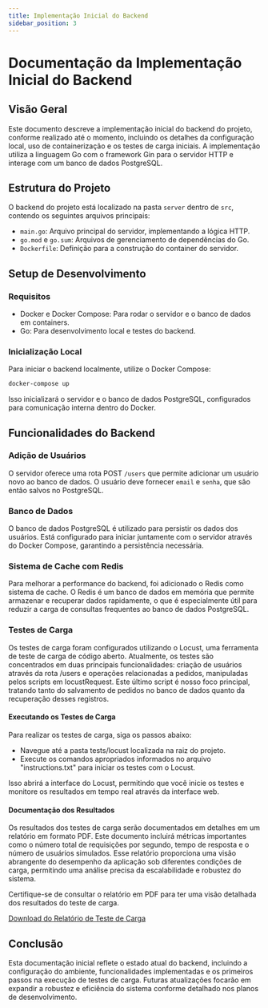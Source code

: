 ```yaml
---
title: Implementação Inicial do Backend
sidebar_position: 3
---
```


# Documentação da Implementação Inicial do Backend

## Visão Geral 

Este documento descreve a implementação inicial do backend do projeto, conforme realizado até o momento, incluindo os detalhes da configuração local, uso de containerização e os testes de carga iniciais. A implementação utiliza a linguagem Go com o framework Gin para o servidor HTTP e interage com um banco de dados PostgreSQL.

## Estrutura do Projeto

O backend do projeto está localizado na pasta `server` dentro de `src`, contendo os seguintes arquivos principais:

- `main.go`: Arquivo principal do servidor, implementando a lógica HTTP.
- `go.mod` e `go.sum`: Arquivos de gerenciamento de dependências do Go.
- `Dockerfile`: Definição para a construção do container do servidor.

## Setup de Desenvolvimento

### Requisitos

- Docker e Docker Compose: Para rodar o servidor e o banco de dados em containers.
- Go: Para desenvolvimento local e testes do backend.

### Inicialização Local

Para iniciar o backend localmente, utilize o Docker Compose:

```bash 
docker-compose up
```

Isso inicializará o servidor e o banco de dados PostgreSQL, configurados para comunicação interna dentro do Docker.

## Funcionalidades do Backend

### Adição de Usuários

O servidor oferece uma rota POST `/users` que permite adicionar um usuário novo ao banco de dados. O usuário deve fornecer `email` e `senha`, que são então salvos no PostgreSQL.

### Banco de Dados

O banco de dados PostgreSQL é utilizado para persistir os dados dos usuários. Está configurado para iniciar juntamente com o servidor através do Docker Compose, garantindo a persistência necessária.

### Sistema de Cache com Redis

Para melhorar a performance do backend, foi adicionado o Redis como sistema de cache. O Redis é um banco de dados em memória que permite armazenar e recuperar dados rapidamente, o que é especialmente útil para reduzir a carga de consultas frequentes ao banco de dados PostgreSQL.

### Testes de Carga

Os testes de carga foram configurados utilizando o Locust, uma ferramenta de teste de carga de código aberto. Atualmente, os testes são concentrados em duas principais funcionalidades: criação de usuários através da rota /users e operações relacionadas a pedidos, manipuladas pelos scripts em locustRequest. Este último script é nosso foco principal, tratando tanto do salvamento de pedidos no banco de dados quanto da recuperação desses registros.

#### Executando os Testes de Carga

Para realizar os testes de carga, siga os passos abaixo:

- Navegue até a pasta tests/locust localizada na raiz do projeto.
- Execute os comandos apropriados informados no arquivo "instructions.txt" para iniciar os testes com o Locust.

Isso abrirá a interface do Locust, permitindo que você inicie os testes e monitore os resultados em tempo real através da interface web.

#### Documentação dos Resultados

Os resultados dos testes de carga serão documentados em detalhes em um relatório em formato PDF. Este documento incluirá métricas importantes como o número total de requisições por segundo, tempo de resposta e o número de usuários simulados. Esse relatório proporciona uma visão abrangente do desempenho da aplicação sob diferentes condições de carga, permitindo uma análise precisa da escalabilidade e robustez do sistema.

Certifique-se de consultar o relatório em PDF para ter uma visão detalhada dos resultados do teste de carga.

[Download do Relatório de Teste de Carga](/LocustRequest.pdf)

## Conclusão 

Esta documentação inicial reflete o estado atual do backend, incluindo a configuração do ambiente, funcionalidades implementadas e os primeiros passos na execução de testes de carga. Futuras atualizações focarão em expandir a robustez e eficiência do sistema conforme detalhado nos planos de desenvolvimento.
